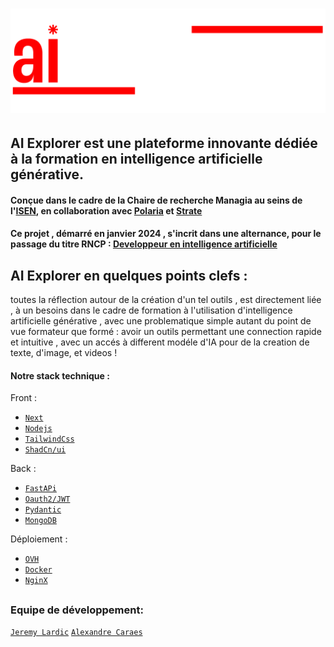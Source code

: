 # ![AI EXPLORER](./reactapp/public/aiexplorerwhite.png) 

## AI Explorer est une plateforme innovante dédiée à la formation en intelligence artificielle générative. 
#### Conçue dans le cadre de la Chaire de recherche Managia au seins de l'[ISEN](https://isen-brest.fr), en collaboration avec [Polaria](https://polaria.ai) et [Strate](https://www.strate.design)
#### Ce projet , démarré en janvier 2024 , s'incrit dans une alternance, pour le passage du titre RNCP : [Developpeur en intelligence artificielle](https://www.francecompetences.fr/recherche/rncp/37827/) 

## AI Explorer en quelques points clefs :
 toutes la réflection autour de la création d'un tel outils , est directement liée , à un besoins dans le cadre de formation à l'utilisation d'intelligence artificielle générative , avec une problematique simple autant du point de vue formateur que formé : avoir un outils permettant une connection rapide et intuitive , avec un accés à different modéle d'IA pour de la creation de texte, d'image, et videos !    


#### Notre stack technique : 
Front : 
- [`Next`](https://github.com/vercel/next.js/tree/canary/packages/create-next-app)
- [`Nodejs`](https://github.com/tailwindlabs/tailwindcss)
- [`TailwindCss`](https://github.com/tailwindlabs/tailwindcss)
- [`ShadCn/ui`](https://github.com/shadcn-ui/ui)

Back : 
- [`FastAPi`](https://github.com/fastapi/fastapi)
- [`Oauth2/JWT`](https://fastapi.tiangolo.com/tutorial/security/simple-oauth2/#why-use-password-hashing)
- [`Pydantic`](https://github.com/pydantic/pydantic)
- [`MongoDB`](https://github.com/mongodb/mongo-python-driver)

Déploiement :
- [`OVH`](https://github.com/ovh/python-ovh)
- [`Docker`](https://github.com/docker-library/docker)
- [`NginX`](https://github.com/nginx-proxy/nginx-proxy)


## 

### Equipe de développement:
[`Jeremy Lardic`](https://github.com/Riddlerjoke)
[`Alexandre Caraes`](https://github.com/liokiyori)

